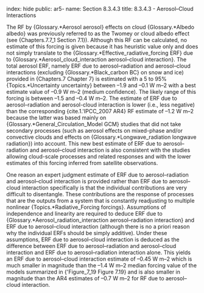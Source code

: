 index: hide
public: ar5-
name: Section 8.3.4.3
title: 8.3.4.3 - Aerosol–Cloud Interactions

The RF by {Glossary.*Aerosol aerosol} effects on cloud {Glossary.*Albedo albedo} was previously referred to as the Twomey or cloud albedo effect (see {Chapters.7.7_1 Section 7.1}). Although this RF can be calculated, no estimate of this forcing is given because it has heuristic value only and does not simply translate to the {Glossary.*Effective_radiative_forcing ERF} due to {Glossary.*Aerosol_cloud_interaction aerosol–cloud interaction}. The total aerosol ERF, namely ERF due to aerosol–radiation and aerosol–cloud interactions (excluding {Glossary.*Black_carbon BC} on snow and ice) provided in {Chapters.7 Chapter 7} is estimated with a 5 to 95% {Topics.*Uncertainty uncertainty} between –1.9 and –0.1 W m–2 with a best estimate value of –0.9 W m–2 (medium confidence). The likely range of this forcing is between –1.5 and –0.4 W m–2. The estimate of ERF due to aerosol–radiation and aerosol-cloud interaction is lower (i.e., less negative) than the corresponding {cite.1.'IPCC_2007 AR4} RF estimate of –1.2 W m–2 because the latter was based mainly on {Glossary.*General_Circulation_Model GCM} studies that did not take secondary processes (such as aerosol effects on mixed-phase and/or convective clouds and effects on {Glossary.*Longwave_radiation longwave radiation}) into account. This new best estimate of ERF due to aerosol–radiation and aerosol–cloud interaction is also consistent with the studies allowing cloud-scale processes and related responses and with the lower estimates of this forcing inferred from satellite observations.

One reason an expert judgment estimate of ERF due to aerosol–radiation and aerosol–cloud interaction is provided rather than ERF due to aerosol–cloud interaction specifically is that the individual contributions are very difficult to disentangle. These contributions are the response of processes that are the outputs from a system that is constantly readjusting to multiple nonlinear {Topics.*Radiative_Forcing forcings}. Assumptions of independence and linearity are required to deduce ERF due to {Glossary.*Aerosol_radiation_interaction aerosol–radiation interaction} and ERF due to aerosol–cloud interaction (although there is no a priori reason why the individual ERFs should be simply additive). Under these assumptions, ERF due to aerosol–cloud interaction is deduced as the difference between ERF due to aerosol–radiation and aerosol–cloud interaction and ERF due to aerosol–radiation interaction alone. This yields an ERF due to aerosol–cloud interaction estimate of –0.45 W m–2 which is much smaller in magnitude than the –1.4 W m–2 median forcing value of the models summarized in {'Figure_7_19 Figure 7.19} and is also smaller in magnitude than the AR4 estimates of –0.7 W m–2 for RF due to aerosol–cloud interaction.

